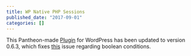 ```yaml
---
title: WP Native PHP Sessions
published_date: "2017-09-01"
categories: []
---
```

This Pantheon-made [Plugin](https://wordpress.org/plugins/wp-native-php-sessions/) for WordPress has been updated to version 0.6.3, which fixes [this](https://github.com/pantheon-systems/wp-native-php-sessions/issues/74) issue regarding boolean conditions.
